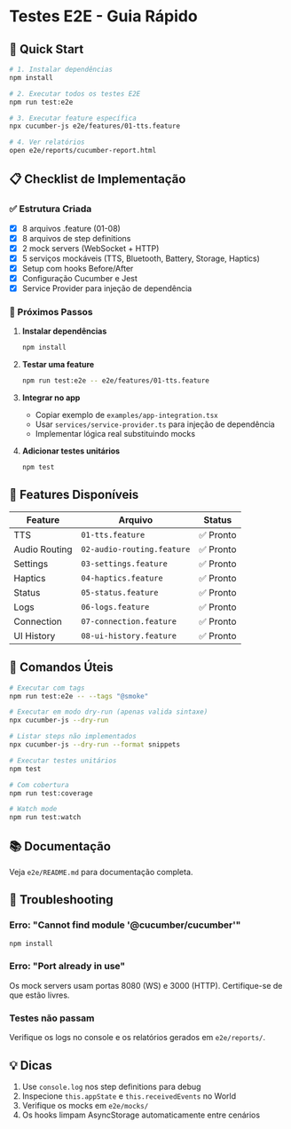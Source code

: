 # Testes E2E - Guia Rápido

## 🚀 Quick Start

```bash
# 1. Instalar dependências
npm install

# 2. Executar todos os testes E2E
npm run test:e2e

# 3. Executar feature específica
npx cucumber-js e2e/features/01-tts.feature

# 4. Ver relatórios
open e2e/reports/cucumber-report.html
```

## 📋 Checklist de Implementação

### ✅ Estrutura Criada

- [x] 8 arquivos .feature (01-08)
- [x] 8 arquivos de step definitions
- [x] 2 mock servers (WebSocket + HTTP)
- [x] 5 serviços mockáveis (TTS, Bluetooth, Battery, Storage, Haptics)
- [x] Setup com hooks Before/After
- [x] Configuração Cucumber e Jest
- [x] Service Provider para injeção de dependência

### 📝 Próximos Passos

1. **Instalar dependências**

   ```bash
   npm install
   ```

2. **Testar uma feature**

   ```bash
   npm run test:e2e -- e2e/features/01-tts.feature
   ```

3. **Integrar no app**

   - Copiar exemplo de `examples/app-integration.tsx`
   - Usar `services/service-provider.ts` para injeção de dependência
   - Implementar lógica real substituindo mocks

4. **Adicionar testes unitários**
   ```bash
   npm test
   ```

## 🎯 Features Disponíveis

| Feature       | Arquivo                    | Status    |
| ------------- | -------------------------- | --------- |
| TTS           | `01-tts.feature`           | ✅ Pronto |
| Audio Routing | `02-audio-routing.feature` | ✅ Pronto |
| Settings      | `03-settings.feature`      | ✅ Pronto |
| Haptics       | `04-haptics.feature`       | ✅ Pronto |
| Status        | `05-status.feature`        | ✅ Pronto |
| Logs          | `06-logs.feature`          | ✅ Pronto |
| Connection    | `07-connection.feature`    | ✅ Pronto |
| UI History    | `08-ui-history.feature`    | ✅ Pronto |

## 🔧 Comandos Úteis

```bash
# Executar com tags
npm run test:e2e -- --tags "@smoke"

# Executar em modo dry-run (apenas valida sintaxe)
npx cucumber-js --dry-run

# Listar steps não implementados
npx cucumber-js --dry-run --format snippets

# Executar testes unitários
npm test

# Com cobertura
npm run test:coverage

# Watch mode
npm run test:watch
```

## 📚 Documentação

Veja `e2e/README.md` para documentação completa.

## 🐛 Troubleshooting

### Erro: "Cannot find module '@cucumber/cucumber'"

```bash
npm install
```

### Erro: "Port already in use"

Os mock servers usam portas 8080 (WS) e 3000 (HTTP). Certifique-se de que estão livres.

### Testes não passam

Verifique os logs no console e os relatórios gerados em `e2e/reports/`.

## 💡 Dicas

1. Use `console.log` nos step definitions para debug
2. Inspecione `this.appState` e `this.receivedEvents` no World
3. Verifique os mocks em `e2e/mocks/`
4. Os hooks limpam AsyncStorage automaticamente entre cenários
